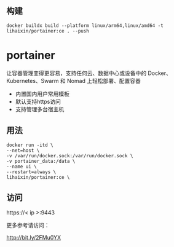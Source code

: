 ## 构建
```
docker buildx build --platform linux/arm64,linux/amd64 -t lihaixin/portainer:ce . --push
```

# portainer
让容器管理变得更容易，支持任何云、数据中心或设备中的 Docker、Kubernetes、Swarm 和 Nomad 上轻松部署、配置容器

- 内置国内用户常用模板
- 默认支持https访问
- 支持管理多台宿主机

## 用法

```
docker run -itd \
--net=host \
-v /var/run/docker.sock:/var/run/docker.sock \
-v portainer_data:/data \
--name ui \
--restart=always \
lihaixin/portainer:ce \
```

## 访问

https://< ip >:9443

更多参考请访问：

http://bit.ly/2FMu0YX
